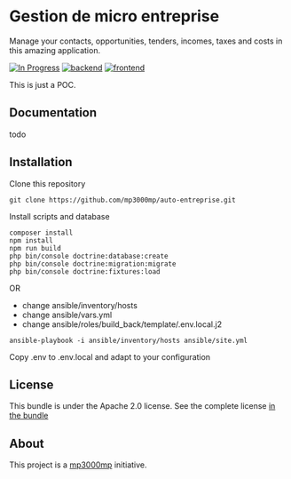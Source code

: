 Gestion de micro entreprise
=============

Manage your contacts, opportunities, tenders, incomes, taxes and costs in this amazing application. 

[![In Progress](https://img.shields.io/badge/in%20progress-yes-red)](https://img.shields.io/badge/in%20progress-yes-red)
[![backend](https://github.com/autoentreprise/actions/workflows/backend.yml/badge.svg)](https://github.com/autoentreprise/actions/workflows/backend.yml)
[![frontend](https://github.com/autoentreprise/actions/workflows/frontend.yml/badge.svg)](https://github.com/autoentreprise/actions/workflows/frontend.yml)

This is just a POC.

Documentation
-------------

todo

Installation
------------

Clone this repository
```
git clone https://github.com/mp3000mp/auto-entreprise.git
```

Install scripts and database
```shell
composer install
npm install
npm run build
php bin/console doctrine:database:create
php bin/console doctrine:migration:migrate
php bin/console doctrine:fixtures:load
```

OR 
 - change ansible/inventory/hosts
 - change ansible/vars.yml 
 - change ansible/roles/build_back/template/.env.local.j2

```shell
ansible-playbook -i ansible/inventory/hosts ansible/site.yml
```

Copy .env to .env.local and adapt to your configuration


License
-------

This bundle is under the Apache 2.0 license. See the complete license [in the bundle](LICENSE)

About
-----

This project is a [mp3000mp](https://github.com/mp3000mp) initiative.
